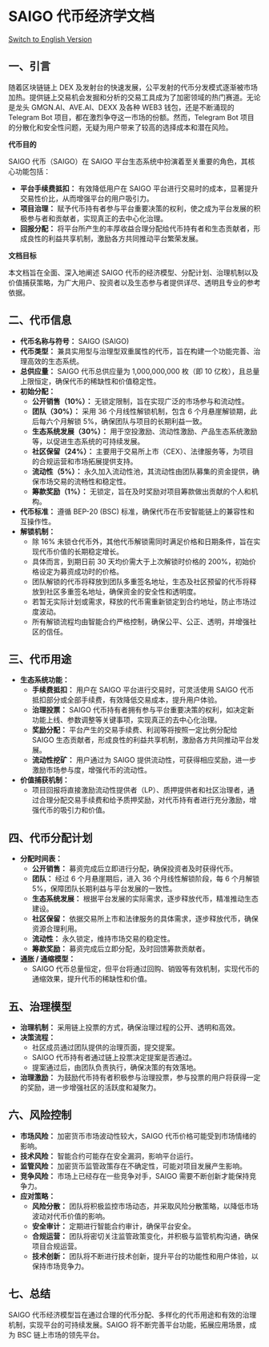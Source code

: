 # SAIGO 代币经济学文档

[Switch to English Version](https://raw.githubusercontent.com/mmm-saigo/Tokenomics/refs/heads/main/Saigo_Tokenomics_en.md)


## 一、引言

随着区块链链上 DEX 及发射台的快速发展，公平发射的代币分发模式逐渐被市场加热。提供链上交易机会发掘和分析的交易工具成为了加密领域的热门赛道。无论是龙头 GMGN.AI、AVE.AI、DEXX 及各种 WEB3 钱包，还是不断涌现的 Telegram Bot 项目，都在激烈争夺这一市场的份额。然而，Telegram Bot 项目的分散化和安全性问题，无疑为用户带来了较高的选择成本和潜在风险。

**代币目的**

SAIGO 代币（SAIGO）在 SAIGO 平台生态系统中扮演着至关重要的角色，其核心功能包括：

* **平台手续费抵扣：** 有效降低用户在 SAIGO 平台进行交易时的成本，显著提升交易性价比，从而增强平台的用户吸引力。
* **项目治理：** 赋予代币持有者参与平台重要决策的权利，使之成为平台发展的积极参与者和贡献者，实现真正的去中心化治理。
* **回报分配：** 将平台所产生的丰厚收益合理分配给代币持有者和生态贡献者，形成良性的利益共享机制，激励各方共同推动平台繁荣发展。

**文档目标**

本文档旨在全面、深入地阐述 SAIGO 代币的经济模型、分配计划、治理机制以及价值捕获策略，为广大用户、投资者以及生态参与者提供详尽、透明且专业的参考依据。

## 二、代币信息

* **代币名称与符号：** SAIGO (SAIGO)
* **代币类型：** 兼具实用型与治理型双重属性的代币，旨在构建一个功能完善、治理高效的生态系统。
* **总供应量：** SAIGO 代币总供应量为 1,000,000,000 枚（即 10 亿枚），且总量上限恒定，确保代币的稀缺性和价值稳定性。
* **初始分配：**
    * **公开销售（10%）：** 无锁定限制，旨在实现广泛的市场参与和流动性。
    * **团队（30%）：** 采用 36 个月线性解锁机制，包含 6 个月悬崖解锁期，此后每六个月解锁 5%，确保团队与项目的长期利益一致。
    * **生态系统发展（30%）：** 用于空投激励、流动性激励、产品生态系统激励等，以促进生态系统的可持续发展。
    * **社区保留（24%）：** 主要用于交易所上市（CEX）、法律服务等，为项目的合规运营和市场拓展提供支持。
    * **流动性（5%）：** 永久加入流动性池，其流动性由团队募集的资金提供，确保市场交易的流畅性和稳定性。
    * **筹款奖励（1%）：** 无锁定，旨在及时奖励对项目筹款做出贡献的个人和机构。
* **代币标准：** 遵循 BEP-20 (BSC) 标准，确保代币在币安智能链上的兼容性和互操作性。
* **解锁机制：**
    * 除 16% 未锁仓代币外，其他代币解锁需同时满足价格和日期条件，旨在实现代币价值的长期稳定增长。
    * 具体而言，到期日前 30 天均价需大于上次解锁时价格的 200%，初始价格设定为募资成功时的价格。
    * 团队解锁的代币将释放到团队多重签名地址，生态及社区预留的代币将释放到社区多重签名地址，确保资金的安全性和透明度。
    * 若暂无实际计划或需求，释放的代币需重新锁定到合约地址，防止市场过度波动。
    * 所有解锁流程均由智能合约严格控制，确保公平、公正、透明，并增强社区的信任。

## 三、代币用途

* **生态系统功能：**
    * **手续费抵扣：** 用户在 SAIGO 平台进行交易时，可灵活使用 SAIGO 代币抵扣部分或全部手续费，有效降低交易成本，提升用户体验。
    * **治理投票：** SAIGO 代币持有者拥有参与平台重要决策的权利，如决定新功能上线、参数调整等关键事项，实现真正的去中心化治理。
    * **奖励分配：** 平台产生的交易手续费、利润等将按照一定比例分配给 SAIGO 生态贡献者，形成良性的利益共享机制，激励各方共同推动平台发展。
    * **流动性挖矿：** 用户通过为 SAIGO 提供流动性，可获得相应奖励，进一步激励市场参与度，增强代币的流动性。
* **价值捕获机制：**
    * 项目回报将直接激励流动性提供者（LP）、质押提供者和社区治理者，通过合理分配交易手续费和给予质押奖励，对代币持有者进行充分激励，增强代币的吸引力和价值。

## 四、代币分配计划

* **分配时间表：**
    * **公开销售：** 募资完成后立即进行分配，确保投资者及时获得代币。
    * **团队：** 经过 6 个月悬崖期后，进入 36 个月线性解锁阶段，每 6 个月解锁 5%，保障团队长期利益与平台发展的一致性。
    * **生态系统发展：** 根据平台发展的实际需求，逐步释放代币，精准推动生态建设。
    * **社区保留：** 依据交易所上市和法律服务的具体需求，逐步释放代币，确保资源合理利用。
    * **流动性：** 永久锁定，维持市场交易的稳定性。
    * **筹款奖励：** 募资完成后立即分配，及时回馈筹款贡献者。
* **通胀 / 通缩模型：**
    * SAIGO 代币总量恒定，但平台将通过回购、销毁等有效机制，实现代币的通缩效果，提升代币的稀缺性和价值。

## 五、治理模型

* **治理机制：** 采用链上投票的方式，确保治理过程的公开、透明和高效。
* **决策流程：**
    * 社区成员通过团队提供的治理页面，提交提案。
    * SAIGO 代币持有者通过链上投票决定提案是否通过。
    * 提案通过后，由团队负责执行，确保决策的有效落地。
* **治理激励：** 为鼓励代币持有者积极参与治理投票，参与投票的用户将获得一定的奖励，进一步增强社区的活跃度和凝聚力。

## 六、风险控制

* **市场风险：** 加密货币市场波动性较大，SAIGO 代币价格可能受到市场情绪的影响。
* **技术风险：** 智能合约可能存在安全漏洞，影响平台运行。
* **监管风险：** 加密货币监管政策存在不确定性，可能对项目发展产生影响。
* **竞争风险：** 市场上已经存在一些竞争对手，SAIGO 需要不断创新才能保持竞争力。
* **应对策略：**
    * **风险分散：** 团队将积极监控市场动态，并采取风险分散策略，以降低市场波动对代币价值的影响。
    * **安全审计：** 定期进行智能合约审计，确保平台安全。
    * **合规运营：** 团队将密切关注监管政策变化，并积极与监管机构沟通，确保项目合规运营。
    * **技术创新：** 团队将不断进行技术创新，提升平台的功能性和用户体验，以保持市场竞争力。

## 七、总结

SAIGO 代币经济模型旨在通过合理的代币分配、多样化的代币用途和有效的治理机制，实现平台的可持续发展。SAIGO 将不断完善平台功能，拓展应用场景，成为 BSC 链上市场的领先平台。
